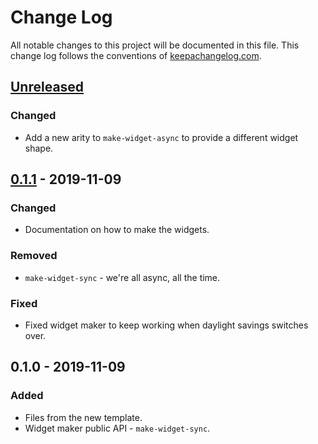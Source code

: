 # Change Log
All notable changes to this project will be documented in this file. This change log follows the conventions of [keepachangelog.com](http://keepachangelog.com/).

## [Unreleased]
### Changed
- Add a new arity to `make-widget-async` to provide a different widget shape.

## [0.1.1] - 2019-11-09
### Changed
- Documentation on how to make the widgets.

### Removed
- `make-widget-sync` - we're all async, all the time.

### Fixed
- Fixed widget maker to keep working when daylight savings switches over.

## 0.1.0 - 2019-11-09
### Added
- Files from the new template.
- Widget maker public API - `make-widget-sync`.

[Unreleased]: https://github.com/your-name/hello-ssh/compare/0.1.1...HEAD
[0.1.1]: https://github.com/your-name/hello-ssh/compare/0.1.0...0.1.1
